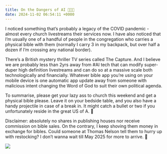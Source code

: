 ```yaml
---
title: On the Dangers of AI 🚨🚨🚨
date: 2024-11-02 06:54:11 +0000
---
```


I noticed something that’s probably a legacy of the COVID pandemic - almost every church livestreams their services now. I have also noticed that I’m usually one of a handful of people in the congregation who carries a physical bible with them (normally I carry 3 in my backpack, but over half a dozen if I’m crossing any national border).

There’s a British mystery thriller TV series called The Capture. And I believe we are probably less than 2yrs away from #AI tech that can modify super-duper high definition livestreams and can do so at a massive scale both technologically and financially. Whatever bible app you’re using on your mobile device is one automatic app update away from someone with malicious intent changing the Word of God to suit their own political agenda.

To summarise, please get your lazy ass to church this weekend and get a physical bible please. Leave it on your bedside table, and you also have a handy projectile in case of a break in. It might catch a bullet or two if you unfortunately reside in the great US of A. 🙏 

Disclaimer: absolutely no shares in publishing houses nor receive commission on bible sales. On the contrary, I keep shoving them money in exchange for bibles. Could someone at Thomas Nelson tell them to hurry up with restocking? I don’t wanna wait till May 2025 for more to arrive. 🫠

![](/04e61742c9831134c4cd177b47ebffbd.gif)